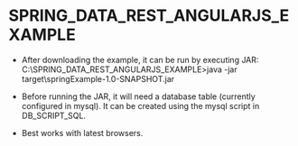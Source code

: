 SPRING_DATA_REST_ANGULARJS_EXAMPLE
==================================

- After downloading the example, it can be run by executing JAR: 
C:\SPRING_DATA_REST_ANGULARJS_EXAMPLE>java -jar target\springExample-1.0-SNAPSHOT.jar

- Before running the JAR, it will need a database table (currently configured in mysql). 
It can be created using the mysql script in DB_SCRIPT_SQL.

- Best works with latest browsers.

